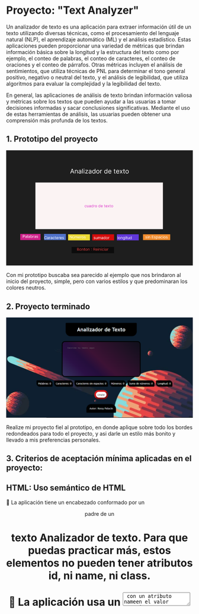 # Proyecto: "Text Analyzer"

Un analizador de texto es una aplicación para extraer información útil de un texto utilizando diversas técnicas, como el procesamiento del lenguaje natural (NLP), el aprendizaje automático (ML) y el análisis estadístico. Estas aplicaciones pueden proporcionar una variedad de métricas que brindan información básica sobre la longitud y la estructura del texto como por ejemplo, el conteo de palabras, el conteo de caracteres, el conteo de oraciones y el conteo de párrafos. Otras métricas incluyen el análisis de sentimientos, que utiliza técnicas de PNL para determinar el tono general positivo, negativo o neutral del texto, y el análisis de legibilidad, que utiliza algoritmos para evaluar la complejidad y la legibilidad del texto.

En general, las aplicaciones de análisis de texto brindan información valiosa y métricas sobre los textos que pueden ayudar a las usuarias a tomar decisiones informadas y sacar conclusiones significativas. Mediante el uso de estas herramientas de análisis, las usuarias pueden obtener una comprensión más profunda de los textos.

## 1. Prototipo del proyecto
![Alt text](image.png)

Con mi prototipo buscaba sea parecido al ejemplo que nos brindaron al inicio del proyecto, simple, pero con varios estilos y que predominaran los colores neutros.

## 2. Proyecto terminado
![Alt text](image-1.png)

Realize mi proyecto fiel al prototipo, en donde aplique sobre todo los bordes redondeados para todo el proyecto, y asi darle un estilo más bonito y llevado a mis preferencias personales.

## 3. Criterios de aceptación mínima aplicadas en el proyecto:

## HTML: Uso semántico de HTML

	La aplicación tiene un encabezado conformado por un <header> padre de un <h1> texto Analizador de texto. Para que puedas practicar más, estos elementos no pueden tener atributos id, ni name, ni class.

	La aplicación usa un <textarea> con un atributo nameen el valor user-inputpara permitir a la usuaria ingresar un texto. Para que puedas practicar más, este elemento no puede tener atributos id, ni class.

	La aplicación usa un <ul> con 6 hijos <li>, uno para mostrar cada métrica. Para que puedas practicar más, estos elementos no pueden tener atributos idni nameni hijos.

	El <li> para mostrar el recuento de palabras debe tener un atributo data-testidcon valor word-count.

	El <li> para mostrar el recuento de caracteres debe tener un atributo data-testidcon valor character-count.

	El <li> para mostrar el recuento de caracteres excluyendo espacios y signos de puntuación debe tener un atributo  data-testidcon valor character-no-spaces-count.

	El <li> para mostrar el recuento de números debe tener un atributo data-testidcon valor number-count.

	El <li> para mostrar la suma total de números debe tener un atributo data-testidcon valor number-sum.

	El <li> para mostrar la longitud media de las palabras debe tener un atributo data-testidcon valor word-length-average.

	La aplicación tiene un pie de página conformado por un <footer> que es padre de un <p> que tiene como texto el nombre de la estudiante desarrolladora de la aplicación. Para que puedas practicar más, estos elementos no pueden tener atributos id, ni name, ni class.

	La aplicación usa un <button> atributo iden el valor reset-buttonpara permitir a la usuaria, mediante un clic, limpiar el contenido de la caja de texto.

